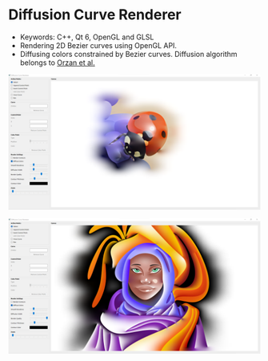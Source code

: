 # Diffusion Curve Renderer
- Keywords: C++, Qt 6, OpenGL and GLSL
- Rendering 2D Bezier curves using OpenGL API.
- Diffusing colors constrained by Bezier curves. Diffusion algorithm belongs to [Orzan et al.](https://hal.archives-ouvertes.fr/inria-00274768/)

![](Screenshot1.png)

![](Screenshot2.png)
